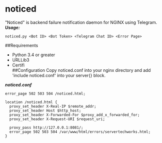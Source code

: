 # noticed
"Noticed" is backend failure notification daemon for NGINX using Telegram.  
***Usage:*** 
```
noticed.py <Bot ID> <Bot Token> <Telegram Chat ID> <Error Page>  
```
##Requirements
* Python 3.4 or greater  
* URLLib3  
* Certifi  
##Configuration
Copy noticed.conf into your nginx directory and add 'include noticed.conf' into your server{} block.  
  
***noticed.conf***  
```
error_page 502 503 504 /noticed.html;

location /noticed.html {
  proxy_set_header X-Real-IP $remote_addr;
  proxy_set_header Host $http_host;
  proxy_set_header X-Forwarded-For $proxy_add_x_forwarded_for;
  proxy_set_header X-Request-URI $request_uri;

  proxy_pass http://127.0.0.1:8081/;
  error_page 502 503 504 /var/www/html/errors/servertechworks.html;
}

```
